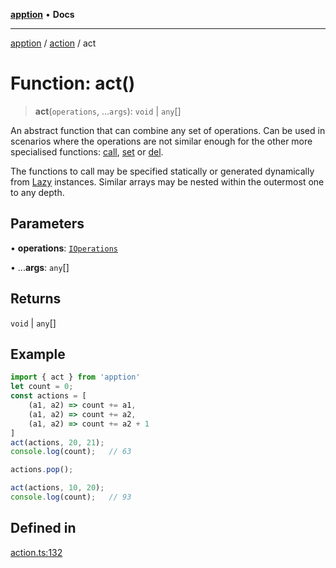 [**apption**](../../README.md) • **Docs**

***

[apption](../../modules.md) / [action](../README.md) / act

# Function: act()

> **act**(`operations`, ...`args`): `void` \| `any`[]

An abstract function that can combine any set of operations. 
Can be used in scenarios where the operations are not similar enough for the 
other more specialised functions: [call](call.md), [set](set.md) or [del](del.md).

The functions to call may be specified statically or generated dynamically 
from [Lazy](../classes/Lazy.md) instances. Similar arrays may be nested within the outermost one to 
any depth.

## Parameters

• **operations**: [`IOperations`](../type-aliases/IOperations.md)

• ...**args**: `any`[]

## Returns

`void` \| `any`[]

## Example

```ts
import { act } from 'apption'
let count = 0;
const actions = [
    (a1, a2) => count += a1,
    (a1, a2) => count += a2,
    (a1, a2) => count += a2 + 1
]
act(actions, 20, 21);
console.log(count);   // 63

actions.pop();

act(actions, 10, 20);
console.log(count);   // 93
```

## Defined in

[action.ts:132](https://github.com/mksunny1/apption/blob/76ef749a5be7d197c14269d0b969e6bfc0fc29cb/src/action.ts#L132)

